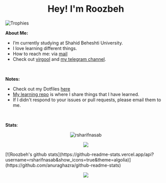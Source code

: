 <h1 align="center">Hey! I'm Roozbeh</h1>

<img src="https://github-profile-trophy.vercel.app/?username=rsharifnasab&theme=onedark&margin-w=12&margin-h=10&column=7&no-frame=true" alt="Trophies" />

**About Me:**

- I’m currently studying at Shahid Beheshti University.
- I love learning different things.
- How to reach me: via [mail](mailto:rsharifnasab@gmail.com)
- Check out [virgool](https://virgool.io/@rsharifnasab) and [my telegram channel](https://t.me/terminal_stuff).

&#x200B;

**Notes:**

- Check out my Dotfiles [here](https://github.com/rsharifnasab/dotfiles)
- [My learning repo](https://github.com/rsharifnasab/my-learning) is where I share things that I have learned.
- If I didn't respond to your issues or pull requests, please email them to me.

&#x200B;

**Stats**:

<p align="center"> <img src="https://github-readme-stats.vercel.app/api/top-langs/?username=rsharifnasab&layout=compact&theme=algolia" alt="rsharifnasab" /> </p>

<p align="center"> 
<img src="https://github-readme-stats.vercel.app/api?username=rsharifnasab&show_icons=true&theme=algolia"/>
</p>
[![Roozbeh's github stats](https://github-readme-stats.vercel.app/api?username=rsharifnasab&show_icons=true&theme=algolia)](https://github.com/anuraghazra/github-readme-stats)

<p align="center"><img src="https://raw.githubusercontent.com/arcticicestudio/nord-docs/develop/assets/images/nord/repository-footer-separator.svg?sanitize=true" /></p>
